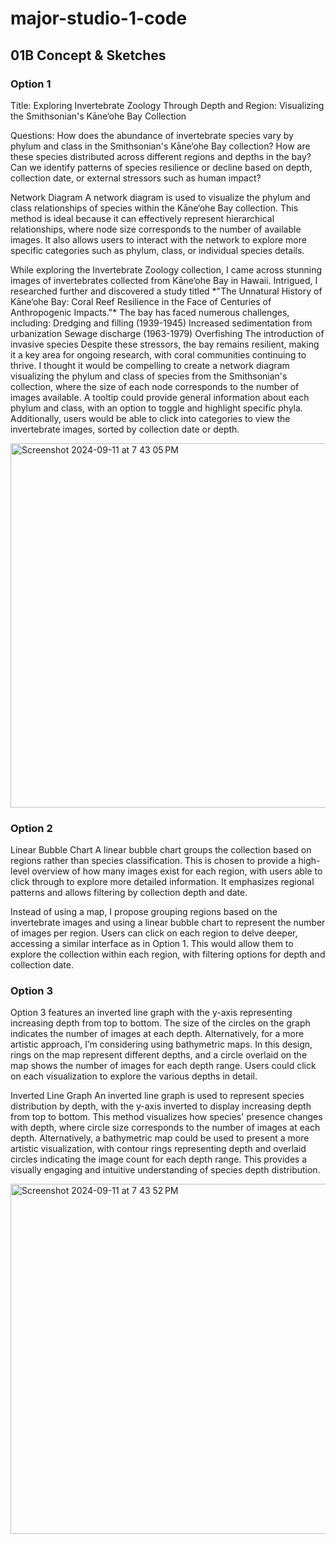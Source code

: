 # major-studio-1-code

<h2>01B Concept & Sketches</h2>

<h3>Option 1</h3>

<p>Title: Exploring Invertebrate Zoology Through Depth and Region: Visualizing the Smithsonian's Kāne‘ohe Bay Collection</p>

<p>Questions: How does the abundance of invertebrate species vary by phylum and class in the Smithsonian's Kāne‘ohe Bay collection?
How are these species distributed across different regions and depths in the bay?
Can we identify patterns of species resilience or decline based on depth, collection date, or external stressors such as human impact?</p>

<p>Network Diagram A network diagram is used to visualize the phylum and class relationships of species within the Kāne‘ohe Bay collection. This method is ideal because it can effectively represent hierarchical relationships, where node size corresponds to the number of available images. It also allows users to interact with the network to explore more specific categories such as phylum, class, or individual species details.</p>

<p>While exploring the Invertebrate Zoology collection, I came across stunning images of invertebrates collected from Kāne‘ohe Bay in Hawaii. Intrigued, I researched further and discovered a study titled *"The Unnatural History of Kāne‘ohe Bay: Coral Reef Resilience in the Face of Centuries of Anthropogenic Impacts."* The bay has faced numerous challenges, including:
Dredging and filling (1939-1945)
Increased sedimentation from urbanization
Sewage discharge (1963-1979)
Overfishing
The introduction of invasive species
Despite these stressors, the bay remains resilient, making it a key area for ongoing research, with coral communities continuing to thrive. I thought it would be compelling to create a network diagram visualizing the phylum and class of species from the Smithsonian's collection, where the size of each node corresponds to the number of images available. A tooltip could provide general information about each phylum and class, with an option to toggle and highlight specific phyla. Additionally, users would be able to click into categories to view the invertebrate images, sorted by collection date or depth.</p>

<img width="583" alt="Screenshot 2024-09-11 at 7 43 05 PM" src="https://github.com/user-attachments/assets/cd58e53f-3e76-4577-a81b-dff26257796a">

<h3>Option 2</h3>

<p>Linear Bubble Chart A linear bubble chart groups the collection based on regions rather than species classification. This is chosen to provide a high-level overview of how many images exist for each region, with users able to click through to explore more detailed information. It emphasizes regional patterns and allows filtering by collection depth and date.</p>

<p>Instead of using a map, I propose grouping regions based on the invertebrate images and using a linear bubble chart to represent the number of images per region. Users can click on each region to delve deeper, accessing a similar interface as in Option 1. This would allow them to explore the collection within each region, with filtering options for depth and collection date.</p>

<h3>Option 3</h3>

<p>Option 3 features an inverted line graph with the y-axis representing increasing depth from top to bottom. The size of the circles on the graph indicates the number of images at each depth. Alternatively, for a more artistic approach, I’m considering using bathymetric maps. In this design, rings on the map represent different depths, and a circle overlaid on the map shows the number of images for each depth range. Users could click on each visualization to explore the various depths in detail.</p>

<p>Inverted Line Graph An inverted line graph is used to represent species distribution by depth, with the y-axis inverted to display increasing depth from top to bottom. This method visualizes how species' presence changes with depth, where circle size corresponds to the number of images at each depth. Alternatively, a bathymetric map could be used to present a more artistic visualization, with contour rings representing depth and overlaid circles indicating the image count for each depth range. This provides a visually engaging and intuitive understanding of species depth distribution.</p>

<img width="560" alt="Screenshot 2024-09-11 at 7 43 52 PM" src="https://github.com/user-attachments/assets/495d1f73-5a97-498b-85d2-82040c1516be">

